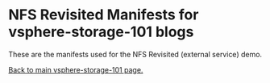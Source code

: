 # NFS Revisited Manifests for vsphere-storage-101 blogs

These are the manifests used for the NFS Revisited (external service)  demo.

<A HREF="https://github.com/cormachogan/vsphere-storage-101"> Back to main vsphere-storage-101 page.</A>
